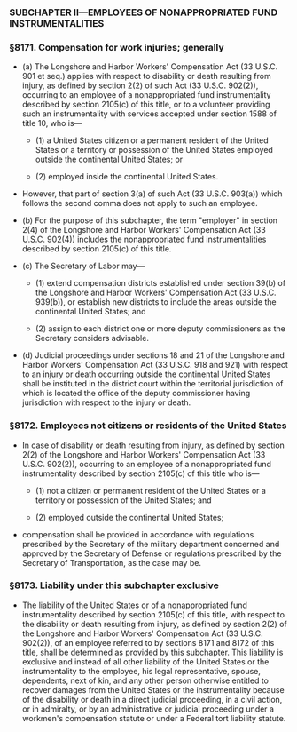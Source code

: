 ### SUBCHAPTER II—EMPLOYEES OF NONAPPROPRIATED FUND INSTRUMENTALITIES

### §8171. Compensation for work injuries; generally
* (a) The Longshore and Harbor Workers' Compensation Act (33 U.S.C. 901 et seq.) applies with respect to disability or death resulting from injury, as defined by section 2(2) of such Act (33 U.S.C. 902(2)), occurring to an employee of a nonappropriated fund instrumentality described by section 2105(c) of this title, or to a volunteer providing such an instrumentality with services accepted under section 1588 of title 10, who is—

  * (1) a United States citizen or a permanent resident of the United States or a territory or possession of the United States employed outside the continental United States; or

  * (2) employed inside the continental United States.


* However, that part of section 3(a) of such Act (33 U.S.C. 903(a)) which follows the second comma does not apply to such an employee.

* (b) For the purpose of this subchapter, the term "employer" in section 2(4) of the Longshore and Harbor Workers' Compensation Act (33 U.S.C. 902(4)) includes the nonappropriated fund instrumentalities described by section 2105(c) of this title.

* (c) The Secretary of Labor may—

  * (1) extend compensation districts established under section 39(b) of the Longshore and Harbor Workers' Compensation Act (33 U.S.C. 939(b)), or establish new districts to include the areas outside the continental United States; and

  * (2) assign to each district one or more deputy commissioners as the Secretary considers advisable.


* (d) Judicial proceedings under sections 18 and 21 of the Longshore and Harbor Workers' Compensation Act (33 U.S.C. 918 and 921) with respect to an injury or death occurring outside the continental United States shall be instituted in the district court within the territorial jurisdiction of which is located the office of the deputy commissioner having jurisdiction with respect to the injury or death.

### §8172. Employees not citizens or residents of the United States
* In case of disability or death resulting from injury, as defined by section 2(2) of the Longshore and Harbor Workers' Compensation Act (33 U.S.C. 902(2)), occurring to an employee of a nonappropriated fund instrumentality described by section 2105(c) of this title who is—

  * (1) not a citizen or permanent resident of the United States or a territory or possession of the United States; and

  * (2) employed outside the continental United States;


* compensation shall be provided in accordance with regulations prescribed by the Secretary of the military department concerned and approved by the Secretary of Defense or regulations prescribed by the Secretary of Transportation, as the case may be.

### §8173. Liability under this subchapter exclusive
* The liability of the United States or of a nonappropriated fund instrumentality described by section 2105(c) of this title, with respect to the disability or death resulting from injury, as defined by section 2(2) of the Longshore and Harbor Workers' Compensation Act (33 U.S.C. 902(2)), of an employee referred to by sections 8171 and 8172 of this title, shall be determined as provided by this subchapter. This liability is exclusive and instead of all other liability of the United States or the instrumentality to the employee, his legal representative, spouse, dependents, next of kin, and any other person otherwise entitled to recover damages from the United States or the instrumentality because of the disability or death in a direct judicial proceeding, in a civil action, or in admiralty, or by an administrative or judicial proceeding under a workmen's compensation statute or under a Federal tort liability statute.
